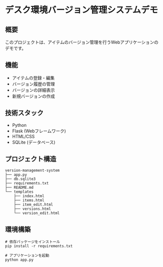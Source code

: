# デスク環境バージョン管理システムデモ

## 概要
このプロジェクトは、アイテムのバージョン管理を行うWebアプリケーションのデモです。

## 機能
- アイテムの登録・編集
- バージョン履歴の管理
- バージョンの詳細表示
- 新規バージョンの作成

## 技術スタック
- Python
- Flask (Webフレームワーク)
- HTML/CSS
- SQLite (データベース)

## プロジェクト構造 
```
version-management-system
├── app.py
├── db.sqlite3
├── requirements.txt
├── README.md
└── templates
    ├── index.html
    ├── items.html
    ├── item_edit.html
    ├── versions.html
    └── version_edit.html
``` 

## 環境構築
```
# 依存パッケージをインストール
pip install -r requirements.txt

# アプリケーションを起動
python app.py
```
